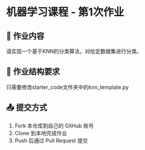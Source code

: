 # 机器学习课程 - 第1次作业

## 📌 作业内容
请实现一个基于KNN的分类算法，对给定数据集进行分类。

## 📁 作业结构要求
只需要修改starter_code文件夹中的knn_template.py


## 📤 提交方式
1. Fork 本仓库到自己的 GitHub 账号
2. Clone 到本地完成作业
3. Push 后通过 Pull Request 提交
